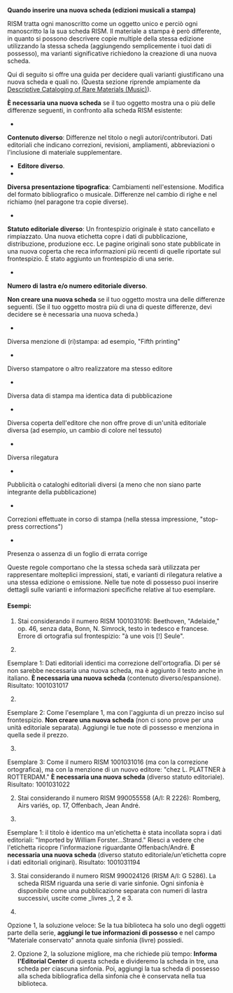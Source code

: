 **Quando inserire una nuova scheda (edizioni musicali a stampa)**

RISM tratta ogni manoscritto come un oggetto unico e perciò ogni manoscritto la la sua scheda RISM. Il materiale a stampa è però differente, in quanto si possono descrivere copie multiple della stessa edizione utilizzando la stessa scheda (aggiungendo semplicemente i tuoi dati di possesso), ma varianti significative richiedono la creazione di una nuova scheda.

Qui di seguito si offre una guida per decidere quali varianti giustificano una nuova scheda e quali no. (Questa sezione riprende ampiamente da [Descriptive Cataloging of Rare Materials (Music)](http://rbms.info/dcrm/)).

**È necessaria una nuova scheda**  se il tuo oggetto mostra una o più delle differenze seguenti, in confronto alla scheda RISM esistente:

-

**Contenuto diverso**: Differenze nel titolo o negli autori/contributori. Dati editoriali che indicano correzioni, revisioni, ampliamenti, abbreviazioni o l'inclusione di materiale supplementare.

- **Editore diverso**.
-

**Diversa presentazione tipografica**: Cambiamenti nell'estensione. Modifica del formato bibliografico o musicale. Differenze nel cambio di righe e nel richiamo (nel paragone tra copie diverse).

-

**Statuto editoriale diverso**: Un frontespizio originale è stato cancellato e rimpiazzato. Una nuova etichetta copre i dati di pubblicazione, distribuzione, produzione ecc. Le pagine originali sono state pubblicate in una nuova coperta che reca informazioni più recenti di quelle riportate sul frontespizio. È stato aggiunto un frontespizio di una serie.

-

**Numero di lastra e/o numero editoriale diverso**.

**Non creare una nuova scheda**  se il tuo oggetto mostra una delle differenze seguenti. (Se il tuo oggetto mostra più di una di queste differenze, devi decidere se è necessaria una nuova scheda.)

-

Diversa menzione di (ri)stampa: ad esempio, "Fifth printing"

-

Diverso stampatore o altro realizzatore ma stesso editore

-

Diversa data di stampa ma identica data di pubblicazione

-

Diversa coperta dell'editore che non offre prove di un'unità editoriale diversa (ad esempio, un cambio di colore nel tessuto)

-

Diversa rilegatura

-

Pubblicità o cataloghi editoriali diversi (a meno che non siano parte integrante della pubblicazione)

-

Correzioni effettuate in corso di stampa (nella stessa impressione, "stop-press corrections")

-

Presenza o assenza di un foglio di errata corrige



Queste regole comportano che la stessa scheda sarà utilizzata per rappresentare molteplici impressioni, stati, e varianti di rilegatura relative a una stessa edizione o emissione. Nelle tue note di possesso puoi inserire dettagli sulle varianti e informazioni specifiche relative al tuo esemplare.

#### Esempi:

1. Stai considerando il numero RISM 1001031016: Beethoven, "Adelaide," op. 46, senza data, Bonn, N. Simrock, testo in tedesco e francese. Errore di ortografia sul frontespizio: "à une vois [!] Seule".

1.

Esemplare 1: Dati editoriali identici ma correzione dell'ortografia. Di per sé non sarebbe necessaria una nuova scheda, ma è aggiunto il testo anche in italiano. **È necessaria una nuova scheda** (contenuto diverso/espansione). Risultato: 1001031017

2.

Esemplare 2: Come l'esemplare 1, ma con l'aggiunta di un prezzo inciso sul frontespizio.  **Non creare una nuova scheda** (non ci sono prove per una unità editoriale separata). Aggiungi le tue note di possesso e menziona in quella sede il prezzo.

3.

Esemplare 3: Come il numero RISM 1001031016 (ma con la correzione ortografica), ma con la menzione di un nuovo editore: "chez L. PLATTNER à ROTTERDAM."  **È necessaria una nuova scheda** (diverso statuto editoriale). Risultato: 1001031022



2. Stai considerando il numero RISM 990055558 (A/I: R 2226): Romberg, Airs variés, op. 17, Offenbach, Jean André.

1.

Esemplare 1: il titolo è identico ma un'etichetta è stata incollata sopra i dati editoriali: "Imported by William Forster...Strand." Riesci a vedere che l'etichetta ricopre l'informazione riguardante Offenbach/André.   **È necessaria una nuova scheda** (diverso statuto editoriale/un'etichetta copre i dati editoriali originari). Risultato: 1001031194

3. Stai considerando il numero RISM 990024126 (RISM A/I: G 5286). La scheda RISM riguarda una serie di varie sinfonie. Ogni sinfonia è disponibile come una pubblicazione separata con numeri di lastra successivi, uscite come _livres _1, 2 e 3.

1.

Opzione 1, la soluzione veloce: Se la tua biblioteca ha solo uno degli oggetti parte della serie, **aggiungi le tue informazioni di possesso** e nel campo "Materiale conservato" annota quale sinfonia (livre) possiedi.

2. Opzione 2, la soluzione migliore, ma che richiede più tempo:  **Informa l'Editorial Center** di questa scheda e divideremo la scheda in tre, una scheda per ciascuna sinfonia. Poi, aggiungi la tua scheda di possesso alla scheda bibliografica della sinfonia che è conservata nella tua biblioteca.
